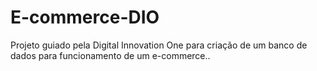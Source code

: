 # E-commerce-DIO
Projeto guiado pela Digital Innovation One para criação de um banco de dados para funcionamento de um e-commerce..
